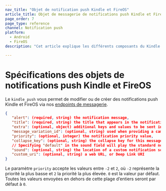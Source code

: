 ```yaml
---
nav_title: "Objet de notification push Kindle et FireOS"
article_title: Objet de messagerie de notifications push Kindle et FireOS
page_order: 7
page_type: reference
channel: Notification push
platform:
  - Android
  - FireOS
description: "Cet article explique les différents composants du Kindle et de l’objet Notification push FireOS de Braze."

---
```


# Spécifications des objets de notifications push Kindle et FireOS

Le `kindle_push` vous permet de modifier ou de créer des notifications push Kindle et FireOS via nos [endpoints de messagerie]({{site.baseurl}}/api/endpoints/messaging).

```json
{
   "alert": (required, string) the notification message,
   "title": (required, string) the title that appears in the notification drawer,
   "extra": (optional, object) additional keys and values to be sent in the push,
   "message_variation_id": (optional, string) used when providing a campaign_id to specify which message variation this message should be tracked under (must be an Kindle/FireOS Push Message),
   "priority": (optional, integer) the notification priority value,
   "collapse_key": (optional, string) the collapse key for this message,
   // Specifying "default" in the sound field will play the standard notification sound
   "sound": (optional, string) the location of a custom notification sound within the app,
   "custom_uri": (optional, string) a web URL, or Deep Link URI
}
```

Le paramètre `priority` accepte les valeurs entre `-2` et `2`, où `-2` représente la priorité la plus basse et `2` la priorité la plus élevée. `0` est la valeur par défaut. Toutes les valeurs envoyées en dehors de cette plage d’entiers seront par défaut à `0`.
